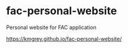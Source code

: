 # fac-personal-website
Personal website for FAC application

https://kmgrey.github.io/fac-personal-website/
